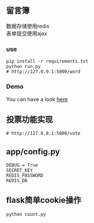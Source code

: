 ## 留言簿
数据存储使用redis  
表单提交使用ajax  
### use
    pip install -r requirements.txt
    python run.py
    # http://127.0.0.1:5000/word
### Demo
You can have a look [ here ](http://honmaple.cn)

## 投票功能实现
    # http://127.0.0.1:5000/vote

## app/config.py

    DEBUG = True
    SECRET_KEY
    REDIS_PASSWORD
    REDIS_DB
## flask简单cookie操作
    python count.py
